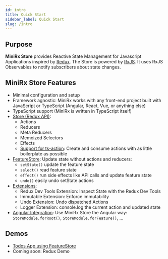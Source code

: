 ```yaml
---
id: intro
title: Quick Start
sidebar_label: Quick Start
slug: /intro
---
```


## Purpose
**MiniRx Store** provides Reactive State Management for Javascript Applications inspired by [Redux](https://redux.js.org/).
The Store is powered by [RxJS](https://rxjs.dev/). It uses RxJS Observables to notify subscribers about state changes.

## MiniRx Store Features

-   Minimal configuration and setup
-   Framework agnostic: MiniRx works with any front-end project built with JavaScript or TypeScript (Angular, React, Vue, or anything else)
-   TypeScript support (MiniRx is written in TypeScript itself)
-   [Store (Redux API)](redux):
    -   Actions
    -   Reducers
    -   Meta Reducers
    -   Memoized Selectors
    -   Effects
    -   [Support for ts-action](ts-action): Create and consume actions with as little boilerplate as possible
-   [FeatureStore](fs-quick-start): Update state without actions and reducers:
    -   `setState()` update the feature state
    -   `select()` read feature state
    -   `effect()` run side effects like API calls and update feature state
    -   `undo()` easily undo setState actions
-   [Extensions](ext-quick-start):
    - Redux Dev Tools Extension: Inspect State with the Redux Dev Tools
    - Immutable Extension: Enforce immutability
    - Undo Extension: Undo dispatched Actions
    - Logger Extension: console.log the current action and updated state
-   [Angular Integration](angular): Use MiniRx Store the Angular way: `StoreModule.forRoot()`, `StoreModule.forFeature()`, ...

## Demos
- [Todos App using FeatureStore](https://stackblitz.com/edit/mini-rx-angular-todos?file=src%2Fapp%2Fmodules%2Ftodo%2Fservices%2Ftodos-state.service.ts)
- Coming soon: Redux Demo
